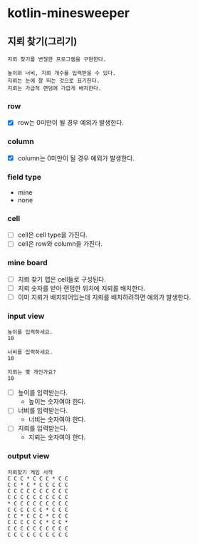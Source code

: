 # kotlin-minesweeper

## 지뢰 찾기(그리기)
```
지뢰 찾기를 변형한 프로그램을 구현한다.

높이와 너비, 지뢰 개수를 입력받을 수 있다.
지뢰는 눈에 잘 띄는 것으로 표기한다.
지뢰는 가급적 랜덤에 가깝게 배치한다.
```
### row
- [x] row는 0미만이 될 경우 예외가 발생한다.

### column
- [x] column는 0미만이 될 경우 예외가 발생한다.

### field type
- mine
- none

### cell
- [ ] cell은 cell type을 가진다.
- [ ] cell은 row와 column을 가진다.

### mine board
- [ ] 지뢰 찾기 맵은 cell들로 구성된다.
- [ ] 지뢰 숫자를 받아 랜덤한 위치에 지뢰를 배치한다.
- [ ] 이미 지뢰가 배치되어있는데 지뢰를 배치하려하면 예외가 발생한다.

### input view
```
높이를 입력하세요.
10

너비를 입력하세요.
10

지뢰는 몇 개인가요?
10
```
- [ ] 높이를 입력받는다.
  - 높이는 숫자여야 한다.
- [ ] 너비를 입력받는다.
  - 너비는 숫자여야 한다.
- [ ] 지뢰를 입력받는다.
  - 지뢰는 숫자여야 한다.

### output view
```
지뢰찾기 게임 시작
C C C * C C C * C C
C C * C * C C C C C
C C C C C C C C C C
C C C C C C C C C C
* C C C C C C C C C
C C C C C C * C C C
C C * C C C * C C C
C C C C C C * C C *
C C C C C C C C C C
C C C C C C C C C C
```
